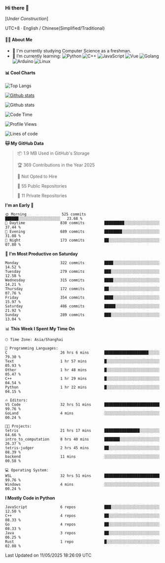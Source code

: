 ### Hi there 👋

\[*Under Construction*\]

UTC+8 · English / Chinese(Simplified/Traditional)

<!--
**NoNormalCreeper/NoNormalCreeper** is a ✨ _special_ ✨ repository because its `README.md` (this file) appears on your GitHub profile.

Here are some ideas to get you started:

- 🔭 I’m currently working on ...
- 🌱 I’m currently learning ...
- 👯 I’m looking to collaborate on ...
- 🤔 I’m looking for help with ...
- 💬 Ask me about ...
- 📫 How to reach me: ...
- 😄 Pronouns: ...
- ⚡ Fun fact: ...
-->

#### 👩‍💻 About Me

- 🏫 I'm currently studying Computer Science as a freshman.
- 🌱 I’m currently learning: 
![Python](https://img.shields.io/badge/-Python-blue?style=flat-square&logo=Python&logoColor=fff)
![C++](https://img.shields.io/badge/-C%2B%2B-00599C?style=flat-square&logo=C%2B%2B&logoColor=fff)
![JavaScript](https://img.shields.io/badge/-JavaScript-ffca18?style=flat-square&logo=JavaScript&logoColor=fff)
![Vue](https://img.shields.io/badge/-Vue-4FC08D?style=flat-square&logo=Vue.js&logoColor=fff)
![Golang](https://img.shields.io/badge/-Go-007d9c?style=flat-square&logo=Go&logoColor=fff)
![Arduino](https://img.shields.io/badge/-Arduino-00979D?style=flat-square&logo=Arduino&logoColor=fff)
![Linux](https://img.shields.io/badge/-Linux-FCC624?style=flat-square&logo=Linux&logoColor=fff)

#### 📊 Cool Charts

![Top Langs](https://readme-stats-zeta-six.vercel.app/api/top-langs/?username=NoNormalCreeper&layout=compact)

[![Github stats](https://readme-stats-zeta-six.vercel.app/api?username=NoNormalCreeper&show=reviews,discussions_started,discussions_answered,prs_merged,prs_merged_percentage)](https://github.com/anuraghazra/github-readme-stats)

![Github stats](https://github-profile-trophy.vercel.app/?username=NoNormalCreeper)


<!--START_SECTION:waka-->
![Code Time](http://img.shields.io/badge/Code%20Time-488%20hrs%2022%20mins-blue)

![Profile Views](http://img.shields.io/badge/Profile%20Views-0-blue)

![Lines of code](https://img.shields.io/badge/From%20Hello%20World%20I%27ve%20Written-3.1%20million%20lines%20of%20code-blue)

**🐱 My GitHub Data** 

> 📦 1.9 MB Used in GitHub's Storage 
 > 
> 🏆 369 Contributions in the Year 2025
 > 
> 🚫 Not Opted to Hire
 > 
> 📜 55 Public Repositories 
 > 
> 🔑 11 Private Repositories 
 > 
**I'm an Early 🐤** 

```text
🌞 Morning                525 commits         ██████░░░░░░░░░░░░░░░░░░░   23.68 % 
🌆 Daytime                830 commits         █████████░░░░░░░░░░░░░░░░   37.44 % 
🌃 Evening                689 commits         ████████░░░░░░░░░░░░░░░░░   31.08 % 
🌙 Night                  173 commits         ██░░░░░░░░░░░░░░░░░░░░░░░   07.80 % 
```
📅 **I'm Most Productive on Saturday** 

```text
Monday                   322 commits         ████░░░░░░░░░░░░░░░░░░░░░   14.52 % 
Tuesday                  279 commits         ███░░░░░░░░░░░░░░░░░░░░░░   12.58 % 
Wednesday                315 commits         ████░░░░░░░░░░░░░░░░░░░░░   14.21 % 
Thursday                 172 commits         ██░░░░░░░░░░░░░░░░░░░░░░░   07.76 % 
Friday                   354 commits         ████░░░░░░░░░░░░░░░░░░░░░   15.97 % 
Saturday                 486 commits         █████░░░░░░░░░░░░░░░░░░░░   21.92 % 
Sunday                   289 commits         ███░░░░░░░░░░░░░░░░░░░░░░   13.04 % 
```


📊 **This Week I Spent My Time On** 

```text
🕑︎ Time Zone: Asia/Shanghai

💬 Programming Languages: 
C                        26 hrs 6 mins       ████████████████████░░░░░   79.30 % 
Text                     1 hr 57 mins        █░░░░░░░░░░░░░░░░░░░░░░░░   05.93 % 
Other                    1 hr 48 mins        █░░░░░░░░░░░░░░░░░░░░░░░░   05.47 % 
C++                      1 hr 29 mins        █░░░░░░░░░░░░░░░░░░░░░░░░   04.54 % 
Python                   1 hr 22 mins        █░░░░░░░░░░░░░░░░░░░░░░░░   04.15 % 

🔥 Editors: 
VS Code                  32 hrs 51 mins      █████████████████████████   99.76 % 
GoLand                   4 mins              ░░░░░░░░░░░░░░░░░░░░░░░░░   00.24 % 

🐱‍💻 Projects: 
tetris                   21 hrs 17 mins      ████████████████░░░░░░░░░   64.66 % 
intro_to_computation     8 hrs 40 mins       ███████░░░░░░░░░░░░░░░░░░   26.37 % 
tetris-judger            2 hrs 45 mins       ██░░░░░░░░░░░░░░░░░░░░░░░   08.39 % 
backend                  11 mins             ░░░░░░░░░░░░░░░░░░░░░░░░░   00.58 % 

💻 Operating System: 
WSL                      32 hrs 51 mins      █████████████████████████   99.76 % 
Windows                  4 mins              ░░░░░░░░░░░░░░░░░░░░░░░░░   00.24 % 
```

**I Mostly Code in Python** 

```text
JavaScript               6 repos             ███░░░░░░░░░░░░░░░░░░░░░░   12.50 % 
C++                      4 repos             ██░░░░░░░░░░░░░░░░░░░░░░░   08.33 % 
Go                       4 repos             ██░░░░░░░░░░░░░░░░░░░░░░░   08.33 % 
Java                     3 repos             ██░░░░░░░░░░░░░░░░░░░░░░░   06.25 % 
Rust                     1 repo              █░░░░░░░░░░░░░░░░░░░░░░░░   02.08 % 
```




 Last Updated on 11/05/2025 18:26:09 UTC
<!--END_SECTION:waka-->

